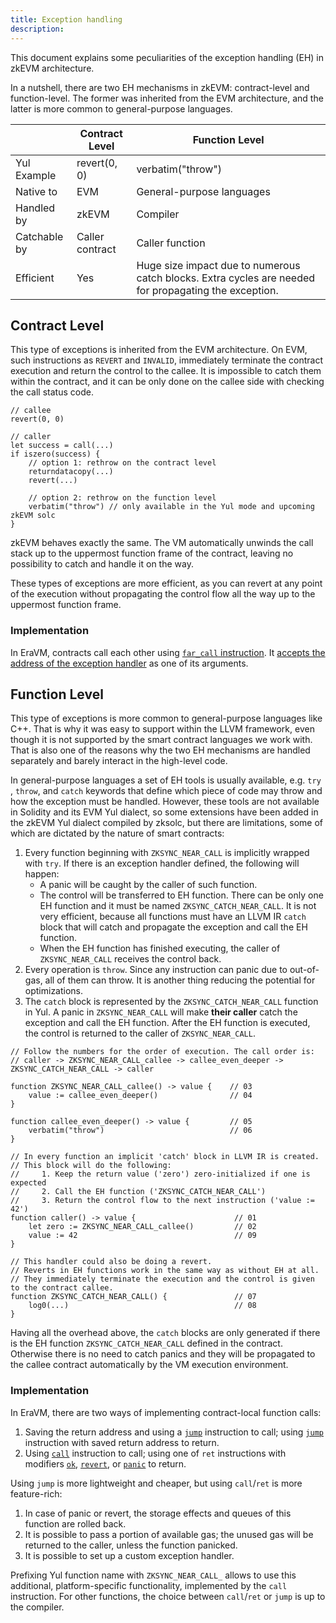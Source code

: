 ```yaml
---
title: Exception handling
description:
---
```


This document explains some peculiarities of the exception handling (EH) in zkEVM architecture.

In a nutshell, there are two EH mechanisms in zkEVM: contract-level and function-level.
The former was inherited from the EVM architecture, and the latter is more common to general-purpose languages.

|              | Contract Level  | Function Level                                                                                        |
| ------------ | --------------- | ----------------------------------------------------------------------------------------------------- |
| Yul Example  | revert(0, 0)    | verbatim("throw")                                                                                     |
| Native to    | EVM             | General-purpose languages                                                                             |
| Handled by   | zkEVM           | Compiler                                                                                              |
| Catchable by | Caller contract | Caller function                                                                                       |
| Efficient    | Yes             | Huge size impact due to numerous catch blocks. Extra cycles are needed for propagating the exception. |

## Contract Level

This type of exceptions is inherited from the EVM architecture. On EVM, such instructions as `REVERT` and `INVALID`,
immediately terminate the contract execution and return the control to the callee. It is impossible to catch them
within the contract, and it can be only done on the callee side with checking the call status code.

```solidity
// callee
revert(0, 0)

// caller
let success = call(...)
if iszero(success) {
    // option 1: rethrow on the contract level
    returndatacopy(...)
    revert(...)

    // option 2: rethrow on the function level
    verbatim("throw") // only available in the Yul mode and upcoming zkEVM solc
}
```

zkEVM behaves exactly the same. The VM automatically unwinds the call stack up to the uppermost function frame
of the contract, leaving no possibility to catch and handle it on the way.

These types of exceptions are more efficient, as you can revert at any point of the execution without propagating
the control flow all the way up to the uppermost function frame.

### Implementation

In EraVM, contracts call each other using [`far_call` instruction](%%zk_git_repo_eravm-spec%%/spec.html#FarCalls).
It [accepts the address of the exception handler](%%zk_git_repo_eravm-spec%%/spec.html#OpFarCall) as one of its arguments.

## Function Level

This type of exceptions is more common to general-purpose languages like C++. That is why it was easy to support
within the LLVM framework, even though it is not supported by the smart contract languages we work with.
That is also one of the reasons why the two EH mechanisms are handled separately and barely interact in the high-level code.

In general-purpose languages a set of EH tools is usually available, e.g. `try` , `throw`, and `catch` keywords that
define which piece of code may throw and how the exception must be handled. However, these tools are not available
in Solidity and its EVM Yul dialect, so some extensions have been added in the zkEVM Yul dialect compiled by zksolc,
but there are limitations, some of which are dictated by the nature of smart contracts:

1. Every function beginning with `ZKSYNC_NEAR_CALL` is implicitly wrapped with `try`. If there is an exception handler defined, the following will happen:
   - A panic will be caught by the caller of such function.
   - The control will be transferred to EH function.
   There can be only one EH function and it must be named `ZKSYNC_CATCH_NEAR_CALL`.
   It is not very efficient, because all functions must have an LLVM IR `catch` block that will catch and propagate the exception and call the EH function.
   - When the EH function has finished executing, the caller of `ZKSYNC_NEAR_CALL` receives the control back.
2. Every operation is `throw`.
Since any instruction can panic due to out-of-gas, all of them can throw.
It is another thing reducing the potential for optimizations.
3. The `catch` block is represented by the `ZKSYNC_CATCH_NEAR_CALL` function in Yul.
A panic in `ZKSYNC_NEAR_CALL` will make **their caller** catch the exception and call the EH function.
After the EH function is executed, the control is returned to the caller of `ZKSYNC_NEAR_CALL`.

```solidity
// Follow the numbers for the order of execution. The call order is:
// caller -> ZKSYNC_NEAR_CALL_callee -> callee_even_deeper -> ZKSYNC_CATCH_NEAR_CALL -> caller

function ZKSYNC_NEAR_CALL_callee() -> value {    // 03
    value := callee_even_deeper()                // 04
}

function callee_even_deeper() -> value {         // 05
    verbatim("throw")                            // 06
}

// In every function an implicit 'catch' block in LLVM IR is created.
// This block will do the following:
//     1. Keep the return value ('zero') zero-initialized if one is expected
//     2. Call the EH function ('ZKSYNC_CATCH_NEAR_CALL')
//     3. Return the control flow to the next instruction ('value := 42')
function caller() -> value {                      // 01
    let zero := ZKSYNC_NEAR_CALL_callee()         // 02
    value := 42                                   // 09
}

// This handler could also be doing a revert.
// Reverts in EH functions work in the same way as without EH at all.
// They immediately terminate the execution and the control is given to the contract callee.
function ZKSYNC_CATCH_NEAR_CALL() {               // 07
    log0(...)                                     // 08
}
```

Having all the overhead above, the `catch` blocks are only generated if there is the EH function `ZKSYNC_CATCH_NEAR_CALL`
defined in the contract. Otherwise there is no need to catch panics and they will be propagated to the callee contract
automatically by the VM execution environment.

### Implementation

In EraVM, there are two ways of implementing contract-local function calls:

1. Saving the return address and using a [`jump`](%%zk_git_repo_eravm-spec%%/spec.html#JumpDefinition) instruction to call;
using [`jump`](%%zk_git_repo_eravm-spec%%/spec.html#JumpDefinition) instruction with saved return address to return.
2. Using
   [`call`](%%zk_git_repo_eravm-spec%%/spec.html#NearCallDefinition)
   instruction to call; using one of `ret` instructions with modifiers
   [`ok`](%%zk_git_repo_eravm-spec%%/spec.html#NearRetDefinition),
   [`revert`](%%zk_git_repo_eravm-spec%%/spec.html#NearRevertDefinition), or
   [`panic`](%%zk_git_repo_eravm-spec%%/spec.html#step_oppanic) to return.

Using `jump` is more lightweight and cheaper, but using `call`/`ret` is more feature-rich:

1. In case of panic or revert, the storage effects and queues of this function are rolled back.
2. It is possible to pass a portion of available gas; the unused gas will be returned to the caller, unless the function panicked.
3. It is possible to set up a custom exception handler.

Prefixing Yul function name with `ZKSYNC_NEAR_CALL_` allows to use this
additional, platform-specific functionality, implemented by the `call`
instruction. For other functions, the choice between `call`/`ret` or `jump` is
up to the compiler.
